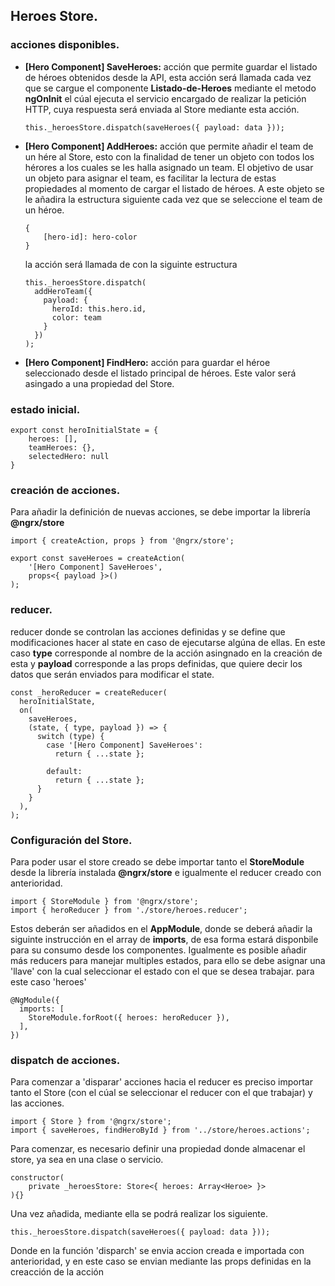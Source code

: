 ## Heroes Store.

### acciones disponibles.
- **[Hero Component] SaveHeroes:** acción que permite guardar el listado de héroes obtenidos desde la API, esta acción será llamada cada vez que se cargue el componente **Listado-de-Heroes** mediante el metodo **ngOnInit** el cúal ejecuta el servicio encargado de realizar la petición HTTP, cuya respuesta será enviada al Store mediante esta acción.
    ```
    this._heroesStore.dispatch(saveHeroes({ payload: data }));
    ```

- **[Hero Component] AddHeroes:** acción que permite añadir el team de un hére al Store, esto con la finalidad de tener un objeto con todos los hérores a los cuales se les halla asignado un team. El objetivo de usar un objeto para asignar el team, es facilitar la lectura de estas propiedades al momento de cargar el listado de héroes. A este objeto se le añadira la estructura siguiente cada vez que se seleccione el team de un héroe.
    ```
    {
        [hero-id]: hero-color
    }
    ```
    la acción será llamada de con la siguinte estructura

    ```
    this._heroesStore.dispatch(
      addHeroTeam({ 
        payload: {
          heroId: this.hero.id,
          color: team
        } 
      })
    );
    ```

- **[Hero Component] FindHero:** acción para guardar el héroe seleccionado desde el listado principal de héroes. Este valor será asingado a una propiedad del Store.

### estado inicial.
```
export const heroInitialState = { 
    heroes: [],
    teamHeroes: {},
    selectedHero: null 
}
```

### creación de acciones.
Para añadir la definición de nuevas acciones, se debe importar la librería **@ngrx/store**

```
import { createAction, props } from '@ngrx/store';

export const saveHeroes = createAction(
    '[Hero Component] SaveHeroes',
    props<{ payload }>()
);
```

### reducer.
reducer donde se controlan las acciones definidas y se define que modificaciones hacer al state en caso de ejecutarse algúna de ellas.
En este caso **type** corresponde al nombre de la acción asingnado en la creación de esta y **payload** corresponde a las props definidas, que quiere decir los datos que serán enviados para modificar el state.
```
const _heroReducer = createReducer(
  heroInitialState,
  on(
    saveHeroes, 
    (state, { type, payload }) => {
      switch (type) {
        case '[Hero Component] SaveHeroes':
          return { ...state };
      
        default:
          return { ...state };
      }
    }
  ),
);
```

### Configuración del Store.
Para poder usar el store creado se debe importar tanto el **StoreModule** desde la librería instalada **@ngrx/store** e igualmente el reducer creado con anterioridad. 

```
import { StoreModule } from '@ngrx/store';
import { heroReducer } from './store/heroes.reducer';
```
Estos deberán ser añadidos en el **AppModule**, donde se deberá añadir la siguinte instrucción en el array de **imports**, de esa forma estará disponbile para su consumo desde los componentes.
Igualmente es posible añadir más reducers para manejar multiples estados, para ello se debe asignar una 'llave' con la cual seleccionar el estado con el que se desea trabajar. para este caso 'heroes' 

```
@NgModule({
  imports: [
    StoreModule.forRoot({ heroes: heroReducer }),
  ],
})
```

### dispatch de acciones.
Para comenzar a 'disparar' acciones hacia el reducer es preciso importar tanto el Store (con el cúal se seleccionar el reducer con el que trabajar) y las acciones.

```
import { Store } from '@ngrx/store';
import { saveHeroes, findHeroById } from '../store/heroes.actions';
```

Para comenzar, es necesario definir una propiedad donde almacenar el store, ya sea en una clase o servicio.

```
constructor(
    private _heroesStore: Store<{ heroes: Array<Heroe> }>
){}
```

Una vez añadida, mediante ella se podrá realizar los siguiente.
```
this._heroesStore.dispatch(saveHeroes({ payload: data }));
```
Donde en la función 'disparch' se envia accion creada e importada con anterioridad, y en este caso se envian mediante las props definidas en la creacción de la acción